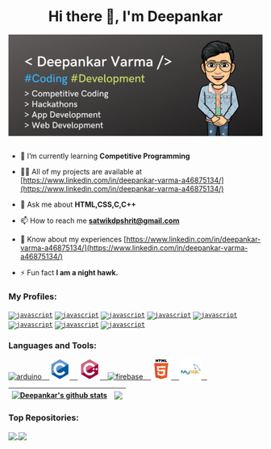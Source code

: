 <h1 align="center">Hi there 👋, I'm Deepankar</h1>
<!-- <h3 align="center">A passionate techie from India</h3> -->
<a href="https://deepankarvarma.github.io/profile/" target="_blank">
<a href="https://deepankarvarma.github.io/" target="_blank">  
<img  align="center" src="https://raw.githubusercontent.com/deepankarvarma/deepankarvarma/main/130720222.png"></a>
</a>
<br>
<br>

- 🌱 I’m currently learning  **Competitive Programming**

- 👨‍💻 All of my projects are available at [https://www.linkedin.com/in/deepankar-varma-a46875134/](https://www.linkedin.com/in/deepankar-varma-a46875134/)

- 💬 Ask me about **HTML,CSS,C,C++**

- 📫 How to reach me **satwikdpshrit@gmail.com**

- 📄 Know about my experiences [https://www.linkedin.com/in/deepankar-varma-a46875134/](https://www.linkedin.com/in/deepankar-varma-a46875134/)

- ⚡ Fun fact **I am a night hawk.**

<h3 align="left">My Profiles:</h3>
<p align="left">
<!-- <a href="https://dev.to/deepankarvarma" target="blank"><img align="center" src="https://d2fltix0v2e0sb.cloudfront.net/dev-rainbow.png" alt="deepankarvarma" height="30" width="30" /></a> -->

<!-- <a href="https://twitter.com/varma_deepankar" target="blank"><img align="center" src="https://www.lter-europe.net/document-archive/image-gallery/albums/logos/TwitterLogo_55acee.png/image" alt="varma_deepankar" height="40" width="40"  /> </a>
<a href="https://www.linkedin.com/in/deepankar-varma/" target="blank"><img align="center" src="https://upload.wikimedia.org/wikipedia/commons/thumb/f/f8/LinkedIn_icon_circle.svg/2048px-LinkedIn_icon_circle.svg.png" alt="deepankar-varma-a46875134" height="30" width="30" />&nbsp;</a>
<a href="https://instagram.com/d_eepankar_" target="blank"><img align="center" src="https://cdn2.iconfinder.com/data/icons/social-media-2285/512/1_Instagram_colored_svg_1-512.png" alt="d_eepankar_" height="30" width="30" /> &nbsp;</a>
<a href="https://www.codechef.com/users/deepankar2077" target="blank"><img align="center" src="https://upload.wikimedia.org/wikipedia/en/thumb/7/7b/Codechef%28new%29_logo.svg/1200px-Codechef%28new%29_logo.svg.png" alt="deepankar2077" height="40" width="100" />&nbsp;</a>
<a href="https://leetcode.com/satwikdpshrit/" target="blank"><img align="center" src="http://terrylu.tech/2021/05/22/leetcode/cover.png" alt="satwikdpshrit" height="30" width="100" />&nbsp;</a>
<a href="https://www.hackerrank.com/deepankarvarma3" target="blank"><img align="center" src="https://upload.wikimedia.org/wikipedia/commons/4/40/HackerRank_Icon-1000px.png" alt="deepankarvarma03" height="40" width="40" />&nbsp;</a>
  <a href="https://www.codingninjas.com/codestudio/profile/10e3e954-f273-41d9-bef1-d846134ff2e0" target="blank"><img align="center" src="https://www.codingninjas.com/landing/wp-content/uploads/2022/01/codestudio-by-CN-white-logo-7.png" alt="deepankarvarma03" height="35" width="100" />&nbsp;</a>
</p> -->
<code><a href ="https://dev.to/deepankarvarma"><img height="30" alt="javascript" src="https://d2fltix0v2e0sb.cloudfront.net/dev-rainbow.png"></a></code>
<code><a href ="https://www.linkedin.com/in/deepankar-varma/"><img height="30" alt="javascript" src="https://upload.wikimedia.org/wikipedia/commons/thumb/f/f8/LinkedIn_icon_circle.svg/2048px-LinkedIn_icon_circle.svg.png"></a></code>
  <code><a href ="https://twitter.com/varma_deepankar"><img height="30" alt="javascript" src="https://www.lter-europe.net/document-archive/image-gallery/albums/logos/TwitterLogo_55acee.png/image"></a></code>
  <code><a href ="https://instagram.com/d_eepankar_"><img height="30" alt="javascript" src="https://cdn2.iconfinder.com/data/icons/social-media-2285/512/1_Instagram_colored_svg_1-512.png"></a></code>
    <code><a href ="https://www.hackerrank.com/deepankarvarma3"><img height="30" alt="javascript" src="https://upload.wikimedia.org/wikipedia/commons/4/40/HackerRank_Icon-1000px.png"></a></code>
  <code><a href ="https://www.codechef.com/users/deepankar2077"><img height="30" alt="javascript" src="https://upload.wikimedia.org/wikipedia/en/thumb/7/7b/Codechef%28new%29_logo.svg/1200px-Codechef%28new%29_logo.svg.png"></a></code>
  <code><a href ="https://leetcode.com/satwikdpshrit/"><img height="30" alt="javascript" src="http://terrylu.tech/2021/05/22/leetcode/cover.png"></a></code>
  <code><a href ="https://www.codingninjas.com/codestudio/profile/10e3e954-f273-41d9-bef1-d846134ff2e0"><img height="30" alt="javascript" src="https://www.codingninjas.com/landing/wp-content/uploads/2022/01/codestudio-by-CN-white-logo-7.png"></a></code>

<h3 align="left">Languages and Tools:</h3>
<p align="left"> <a href="https://www.arduino.cc/" target="_blank"> <img src="https://cdn.worldvectorlogo.com/logos/arduino-1.svg" alt="arduino" width="40" height="40"/>&nbsp &nbsp; </a> <a href="https://www.cprogramming.com/" target="_blank"> <img src="https://raw.githubusercontent.com/devicons/devicon/master/icons/c/c-original.svg" alt="c" width="40" height="40"/> &nbsp; &nbsp;</a> <a href="https://www.w3schools.com/cpp/" target="_blank"> <img src="https://raw.githubusercontent.com/devicons/devicon/master/icons/cplusplus/cplusplus-original.svg" alt="cplusplus" width="40" height="40"/>&nbsp; &nbsp; </a> <a href="https://firebase.google.com/" target="_blank"> <img src="https://www.vectorlogo.zone/logos/firebase/firebase-icon.svg" alt="firebase" width="40" height="40"/>&nbsp; &nbsp; </a> <a href="https://www.w3.org/html/" target="_blank"> <img src="https://raw.githubusercontent.com/devicons/devicon/master/icons/html5/html5-original-wordmark.svg" alt="html5" width="40" height="40"/> &nbsp; &nbsp;</a> <a href="https://www.mysql.com/" target="_blank"> <img src="https://raw.githubusercontent.com/devicons/devicon/master/icons/mysql/mysql-original-wordmark.svg" alt="mysql" width="40" height="40"/>&nbsp; &nbsp; </a> </p>



| <a href="https://github.com/deepankarvarma/github-readme-stats"><img align="center" src="https://github-readme-stats.vercel.app/api?username=deepankarvarma&show_icons=true&include_all_commits=true&theme=algolia&hide_border=true&border_radius=6" alt="Deepankar's github stats" /></a> | <a href="https://github.com/deepankarvarma/github-readme-stats"><img align="center" src="https://github-readme-stats.vercel.app/api/top-langs/?username=deepankarvarma&layout=compact&theme=algolia&border_radius=6&hide_border=true" /></a> |
| ------------- | ------------- |

<h3 align="left">Top Repositories:</h3>

<a href="https://github.com/deepankarvarma/">
  <img align="center" src="https://github-readme-stats.vercel.app/api/pin/?username=deepankarvarma&repo=deepankarvarma.github.io&theme=algolia&border_color=#0000FF" />
</a>
<a href="https://github.com/deepankarvarma/">
  <img align="center" src="https://github-readme-stats.vercel.app/api/pin/?username=deepankarvarma&repo=DSA-Self-Practice--Leetcode--Codechef--DSA-Sheet-&theme=algolia&show_owner=true&border_radius=6&hide_border=true" />
</a>

<!-- ![GitHub Activity Graph](https://activity-graph.herokuapp.com/graph?username=deepankarvarma)   -->
<!-- <p align="left"> <img src="https://komarev.com/ghpvc/?username=deepankarvarma&label=Profile%20views&color=0e75b6&style=flat" alt="deepankarvarma" /> </p> -->

<!-- ![GitHub metrics](https://metrics.lecoq.io/deepankarvarma)  -->
